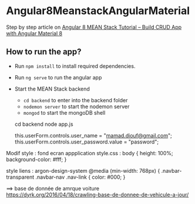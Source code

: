 # Angular8MeanstackAngularMaterial

Step by step article on [Angular 8 MEAN Stack Tutorial – Build CRUD App with Angular Material 8](https://www.positronx.io/angular-8-mean-stack-tutorial-build-crud-angular-material/)

## How to run the app?
- Run `npm install` to install required dependencies.
- Run `ng serve` to run the angular app
- Start the MEAN Stack backend
  - `cd backend` to enter into the backend folder
  - `nodemon server` to start the nodemon server
  - `mongod` to start the mongoDB shell

  
  
  cd backend
  node app.js
  
    this.userForm.controls.user_name = "mamad.diouf@gmail.com";
    this.userForm.controls.user_password.value = "password";
	
Modif style : fond ecran appplication
style.css :
body {
  height: 100%;
  background-color: #fff;
}

style liens :
argon-design-system
@media (min-width: 768px) {
  .navbar-transparent .navbar-nav .nav-link {
    color: #000;
  }
  
  
==> base de donnée de amrque voiture 
https://dyrk.org/2016/04/18/crawling-base-de-donnee-de-vehicule-a-jour/